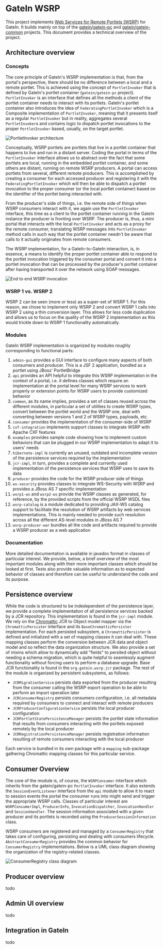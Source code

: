 # GateIn WSRP

This project implements [Web Services for Remote Portlets (WSRP)](http://www.oasis-open.org/committees/wsrp) for GateIn. It builds mainly on top of the
[gatein/gatein-pc](http://github.com/gatein/gatein-pc) and [gatein/gatein-common](http://github.com/gatein/gatein-common) projects.
This document provides a technical overview of the project.

## Architecture overview

### Concepts

The core principle of GateIn's WSRP implementation is that, from the portal's perspective, there should be no difference between a local and a remote portlet. This is achieved
using the concept of `PortletInvoker` that is defined by GateIn's portlet container (`gatein/gatein-pc` project). `PortletInvoker` is an interface that defines all the methods a
client of the portlet container needs to interact with its portlets. GateIn's portlet container also introduces the idea of `FederatingPortletInvoker` which is a Composite
implementation of `PortletInvoker`, meaning that it presents itself as a regular `PortletInvoker` but in reality, aggregates several `PortletInvoker`s and contains logic to
dispatch portlet invocations to the proper `PortletInvoker` based, usually, on the target portlet.

![PortletInvoker architecture](img/architecture-physical.png)

Conceptually, WSRP portlets are portlets that live in a portlet container that happens to live and run in a distant server. Coding the portal in terms of the `PortletInvoker`
interface allows us to abstract over the fact that some portlets are local, running in the embedded portlet container, and some others are distant, running on remote WSRP
producers. A portal can access portlets from several, different remote producers. This is accomplished by creating a consumer for each accessed producer and registering it with the
`FederatingPortletInvoker` which will then be able to dispatch a portlet invocation to the proper consumer (or the local portlet container) based on the identifier of the portlet
being interacted with.

From the producer's side of things, i.e. the remote side of things when WSRP consumers interact with it, we again use the `PortletInvoker` interface, this time as a client to the
portlet container running in the GateIn instance the producer is fronting over WSRP. The producer is, thus, a mini portal that interacts with the local `PortletInvoker` and acts
as a proxy for the remote consumer, translating WSRP messages into `PortletInvoker` method calls in such way that the portlet container needn't be aware that calls to it actually
originates from remote consumers.

The WSRP implementation, for a GateIn-to-GateIn interaction, is, in essence, a means to identify the proper portlet container able to respond to the portlet invocation triggered
by the consumer portal and convert it into a portlet invocation that can be processed by the producer's portlet container after having transported it over the network using SOAP
messages.

![End to end WSRP invocation](img/architecture-wsrp.png)

### WSRP 1 vs. WSRP 2

WSRP 2 can be seen (more or less) as a super-set of WSRP 1. For this reason, we chose to implement only WSRP 2 and convert WSRP 1 calls into WSRP 2 using a thin conversion layer.
This allows for less code duplication and allows us to focus on the quality of the WSRP 2 implementation as this would trickle down to WSRP 1 functionality automatically.

### Modules

GateIn WSRP implementation is organized by modules roughly corresponding to functional parts:

1. `admin-gui` provides a GUI interface to configure many aspects of both consumers and producer. This is a JSF 2 application, bundled as a portlet using JBoss' PortletBridge
2. `api` provides an API helpful to integrate this WSRP implementation in the context of a portal, i.e. it defines classes which require an implementation at the portal level for
   many WSRP services to work properly or extension points for WSRP users to provide customized behavior
3. `common`, as its name implies, provides a set of classes reused across the different modules, in particular a set of utilities to create WSRP types, convert between the portlet
   world and the WSRP one, deal with converting between versions 1 and 2 of WSRP types, payloads, etc.
4. `consumer` provides the implementation of the consumer-side of WSRP
5. `cxf-integration` implements support classes to integrate WSRP with Apache CXF features
6. `examples` provides sample code showing how to implement custom behaviors that can be plugged in our WSRP implementation to adapt it to users' needs
7. `hibernate-impl` is currently an unused, outdated and incomplete version of the persistence services required by the implementation
8. `jcr-impl`, in turn, provides a complete and currently used implementation of the persistence services that WSRP uses to save its data
9. `producer` provides the code for the WSRP producer side of things
10. `ws-security` provides classes to integrate WS-Security with WSRP and provides a JBoss AS 7 specific implementation
11. `wsrp1-ws` and `wsrp2-ws` provide the WSRP classes as generated, for reference, by the provided scripts from the official WSRP WSDL files
12. `wsrp-catalog` is a module dedicated to providing JAX-WS catalog support to facilitate the resolution of WSRP artifacts by web services implementations. This is mainly needed
    to provide such resolution across all the different AS-level modules in JBoss AS 7
13. `wsrp-producer-war` bundles all the code and artifacts required to provide a WSRP producer as a web application

### Documentation

More detailed documentation is available in javadoc format in classes of particular interest. We provide, below, a brief overview of the most important modules along with their
more important classes which should be looked at first. Tests also provide valuable information as to expected behavior of classes and therefore can be useful to understand the
code and its purpose.

## Persistence overview

While the code is structured to be indedependent of the persistence layer, we provide a complete implementation of all persistence services backed by a JCR repository. This
implementation is found in the `jcr-impl` module. We rely on the [Chromattic](https://github.com/vietj/chromattic) JCR to Object model mapper via the `ChromatticPersister`
interface and its `BaseChromatticPersister` implementation. For each persisted subsystem, a `ChromatticPersister` is defined and initialized with a set of mapping classes it can
deal with. These mapping classes perform the conversion between JCR data and object model and so reflect the data organization structure. We also provide a set of mixins which
allow to dynamically add "fields" to persited object without needing a schema migration, which is quite helpful to seamlessly augment functionality without forcing users to perform
a database upgrade. Base JCR functionality is found in the `org.gatein.wsrp.jcr` package. The rest of the module is organized by persistent subsystems, as follows:

- `JCRMigrationService` persists data exported from the producer resulting from the consumer calling the WSRP export operation to be able to perform an import operation later
- `JCRConsumerRegistry` persists consumers configuration, i.e. all metadata required by consumers to connect and interact with remote producers
- `JCRProducerConfigurationService` persists the local producer configuration
- `JCRPortletStatePersistenceManager` persists the portlet state information that results from consumers interacting with the portlets exposed remotely by the local producer
- `JCRRegistrationPersistenceManager` persists registration information resulting of remote consumers interacting with the local producer

Each service is bundled in its own package with a `mapping` sub-package gathering Chromattic mapping classes for this particular service.

## Consumer Overview

The core of the module is, of course, the `WSRPConsumer` interface which inherits from the gatein/gatein-pc `PortletInvoker` interface. It also extends the `SessionEventListener`
interface from the `api` module to allow it to react to session events the portal the consumer runs into might send and trigger the appropriate WSRP calls. Classes of particular
interest are `WSRPConsumerImpl`, `ProducerInfo`, `InvocationDispatcher`, `InvocationHandler` and `SessionHandler`. The session information associated with a given producer and its
portlets is recorded using the `ProducerSessionInformation` class.

WSRP consumers are registered and managed by a `ConsumerRegistry` that takes care of configuring, persisting and dealing with consumers lifecycle. `AbstractConsumerRegistry`
provides the common behavior for `ConsumerRegistry` implementations. Below is a UML class diagram showing the organization of the registry-related classes.

![ConsumerRegistry class diagram](img/registry.png)

## Producer overview

todo

## Admin UI overview

todo

## Integration in GateIn

todo